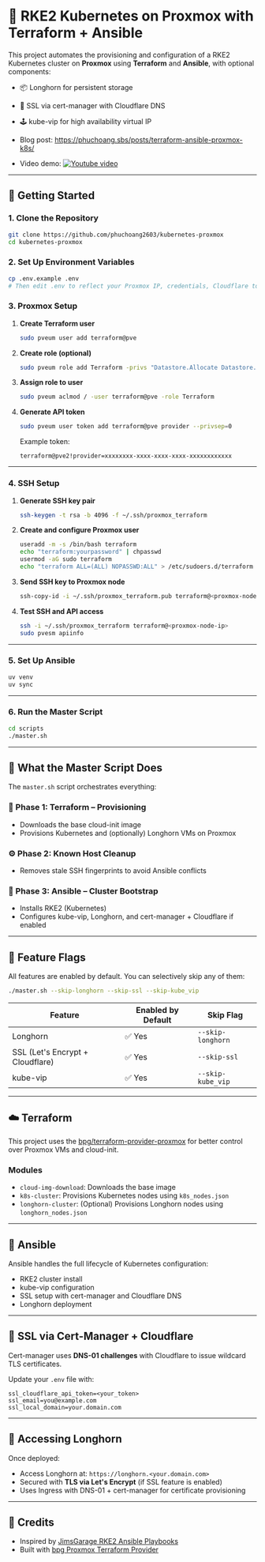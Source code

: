 # 🧠 RKE2 Kubernetes on Proxmox with Terraform + Ansible

This project automates the provisioning and configuration of a RKE2 Kubernetes cluster on **Proxmox** using **Terraform** and **Ansible**, with optional components:

- 📦 Longhorn for persistent storage
- 🔐 SSL via cert-manager with Cloudflare DNS
- 🕹️ kube-vip for high availability virtual IP

- Blog post: <https://phuchoang.sbs/posts/terraform-ansible-proxmox-k8s/>
- Video demo:
  [![Youtube video](https://img.youtube.com/vi/Ao6IPSmUFcE/maxresdefault.jpg)](https://youtu.be/Ao6IPSmUFcE)

---

## 🚀 Getting Started

### 1. Clone the Repository

```bash
git clone https://github.com/phuchoang2603/kubernetes-proxmox
cd kubernetes-proxmox
```

### 2. Set Up Environment Variables

```bash
cp .env.example .env
# Then edit .env to reflect your Proxmox IP, credentials, Cloudflare token, etc.
```

### 3. Proxmox Setup

1. **Create Terraform user**

   ```bash
   sudo pveum user add terraform@pve
   ```

2. **Create role (optional)**

   ```bash
   sudo pveum role add Terraform -privs "Datastore.Allocate Datastore.AllocateSpace Datastore.AllocateTemplate Datastore.Audit Pool.Allocate Sys.Audit Sys.Console Sys.Modify SDN.Use VM.Allocate VM.Audit VM.Clone VM.Config.CDROM VM.Config.Cloudinit VM.Config.CPU VM.Config.Disk VM.Config.HWType VM.Config.Memory VM.Config.Network VM.Config.Options VM.Migrate VM.Monitor VM.PowerMgmt User.Modify"
   ```

3. **Assign role to user**

   ```bash
   sudo pveum aclmod / -user terraform@pve -role Terraform
   ```

4. **Generate API token**

   ```bash
   sudo pveum user token add terraform@pve provider --privsep=0
   ```

   Example token:

   ```
   terraform@pve2!provider=xxxxxxxx-xxxx-xxxx-xxxx-xxxxxxxxxxxx
   ```

---

### 4. SSH Setup

1. **Generate SSH key pair**

   ```bash
   ssh-keygen -t rsa -b 4096 -f ~/.ssh/proxmox_terraform
   ```

2. **Create and configure Proxmox user**

   ```bash
   useradd -m -s /bin/bash terraform
   echo "terraform:yourpassword" | chpasswd
   usermod -aG sudo terraform
   echo "terraform ALL=(ALL) NOPASSWD:ALL" > /etc/sudoers.d/terraform
   ```

3. **Send SSH key to Proxmox node**

   ```bash
   ssh-copy-id -i ~/.ssh/proxmox_terraform.pub terraform@<proxmox-node-ip>
   ```

4. **Test SSH and API access**

   ```bash
   ssh -i ~/.ssh/proxmox_terraform terraform@<proxmox-node-ip>
   sudo pvesm apiinfo
   ```

---

### 5. Set Up Ansible

```bash
uv venv
uv sync
```

---

### 6. Run the Master Script

```bash
cd scripts
./master.sh
```

---

## 🧰 What the Master Script Does

The `master.sh` script orchestrates everything:

### 🔨 Phase 1: Terraform – Provisioning

- Downloads the base cloud-init image
- Provisions Kubernetes and (optionally) Longhorn VMs on Proxmox

### ⚙️ Phase 2: Known Host Cleanup

- Removes stale SSH fingerprints to avoid Ansible conflicts

### 🤖 Phase 3: Ansible – Cluster Bootstrap

- Installs RKE2 (Kubernetes)
- Configures kube-vip, Longhorn, and cert-manager + Cloudflare if enabled

---

## 🧪 Feature Flags

All features are enabled by default. You can selectively skip any of them:

```bash
./master.sh --skip-longhorn --skip-ssl --skip-kube_vip
```

| Feature                          | Enabled by Default | Skip Flag         |
| -------------------------------- | ------------------ | ----------------- |
| Longhorn                         | ✅ Yes             | `--skip-longhorn` |
| SSL (Let's Encrypt + Cloudflare) | ✅ Yes             | `--skip-ssl`      |
| kube-vip                         | ✅ Yes             | `--skip-kube_vip` |

---

## ☁️ Terraform

This project uses the [bpg/terraform-provider-proxmox](https://github.com/bpg/terraform-provider-proxmox) for better control over Proxmox VMs and cloud-init.

### Modules

- `cloud-img-download`: Downloads the base image
- `k8s-cluster`: Provisions Kubernetes nodes using `k8s_nodes.json`
- `longhorn-cluster`: (Optional) Provisions Longhorn nodes using `longhorn_nodes.json`

---

## 🧠 Ansible

Ansible handles the full lifecycle of Kubernetes configuration:

- RKE2 cluster install
- kube-vip configuration
- SSL setup with cert-manager and Cloudflare DNS
- Longhorn deployment

---

## 🔐 SSL via Cert-Manager + Cloudflare

Cert-manager uses **DNS-01 challenges** with Cloudflare to issue wildcard TLS certificates.

Update your `.env` file with:

```env
ssl_cloudflare_api_token=<your_token>
ssl_email=you@example.com
ssl_local_domain=your.domain.com
```

---

## 📍 Accessing Longhorn

Once deployed:

- Access Longhorn at: `https://longhorn.<your.domain.com>`
- Secured with **TLS via Let's Encrypt** (if SSL feature is enabled)
- Uses Ingress with DNS-01 + cert-manager for certificate provisioning

---

## 📜 Credits

- Inspired by [JimsGarage RKE2 Ansible Playbooks](https://github.com/JamesTurland/JimsGarage)
- Built with [bpg Proxmox Terraform Provider](https://registry.terraform.io/providers/bpg/proxmox/latest)
